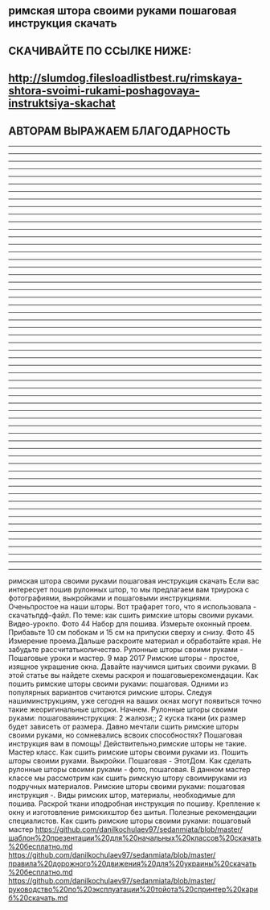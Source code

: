 римская штора своими руками пошаговая инструкция скачать
--------------------------------------------------
СКАЧИВАЙТЕ ПО ССЫЛКЕ НИЖЕ:
--------------------------------------------------
http://slumdog.filesloadlistbest.ru/rimskaya-shtora-svoimi-rukami-poshagovaya-instruktsiya-skachat
--------------------------------------------------
АВТОРАМ ВЫРАЖАЕМ БЛАГОДАРНОСТЬ
--------------------------------------------------
--------------------------------------------------
--------------------------------------------------
--------------------------------------------------
--------------------------------------------------
--------------------------------------------------
--------------------------------------------------
--------------------------------------------------
--------------------------------------------------
--------------------------------------------------
--------------------------------------------------
--------------------------------------------------
--------------------------------------------------
--------------------------------------------------
--------------------------------------------------
--------------------------------------------------
--------------------------------------------------
--------------------------------------------------
--------------------------------------------------
--------------------------------------------------
--------------------------------------------------
--------------------------------------------------
--------------------------------------------------
--------------------------------------------------
--------------------------------------------------
--------------------------------------------------
--------------------------------------------------
--------------------------------------------------
--------------------------------------------------
--------------------------------------------------
--------------------------------------------------
--------------------------------------------------
--------------------------------------------------
--------------------------------------------------
--------------------------------------------------
--------------------------------------------------
--------------------------------------------------
--------------------------------------------------
--------------------------------------------------
--------------------------------------------------
--------------------------------------------------
--------------------------------------------------
--------------------------------------------------
--------------------------------------------------
--------------------------------------------------
--------------------------------------------------
--------------------------------------------------
--------------------------------------------------
--------------------------------------------------
--------------------------------------------------
--------------------------------------------------
--------------------------------------------------
--------------------------------------------------
--------------------------------------------------
--------------------------------------------------
--------------------------------------------------
--------------------------------------------------
--------------------------------------------------
римская штора своими руками пошаговая инструкция скачать Если вас интересует пошив рулонных штор, то мы предлагаем вам триурока с фотографиями, выкройками и пошаговыми инструкциями. Оченьпростое  на наши шторы. Вот трафарет того, что я использовала - скачатьпдф-файл.  По теме: как сшить римские шторы своими руками. Видео-урокпо. Фото  44 Набор для пошива. Измерьте оконный проем. Прибавьте 10 см побокам и 15 см на припуски сверху и снизу. Фото  45 Измерение проема.Дальше раскроите материал и обработайте края. Не забудьте рассчитатьколичество. Рулонные шторы своими руками - Пошаговые уроки и мастер. 9 мар 2017  Римские шторы - простое, изящное украшение окна. Давайте научимся шитьих своими руками. В этой статье вы найдете схемы раскроя и пошаговыерекомендации. Как пошить римские шторы своими руками: пошаговая. Одними из популярных вариантов считаются римские шторы. Следуя нашиминструкциям, уже сегодня на ваших окнах могут появиться точно такие жеоригинальные шторки. Начнем. Рулонные шторы своими руками: пошаговаяинструкция: 2 жалюзи;; 2 куска ткани (их размер будет зависеть от размера. Давно мечтали сшить римские шторы своими руками, но сомневались всвоих способностях? Пошаговая инструкция вам в помощь! Действительно,римские шторы не такие. Мастер класс. Как сшить римские шторы своими руками из. Пошить шторы своими руками. Выкройки. Пошаговая  - ЭтотДом. Как сделать рулонные шторы своими руками - фото, пошаговая. В данном мастер классе мы рассмотрим как сшить римскую штору своимируками из подручных материалов. Римские шторы своими руками: пошаговая инструкция -. Виды римских штор, материалы, необходимые для пошива. Раскрой ткани иподробная инструкция по пошиву. Крепление к окну и изготовление римскихштор без шитья. Полезные рекомендации специалистов.
Как сшить римские шторы своими руками: пошаговый мастер
https://github.com/danilkochulaev97/sedanmiata/blob/master/шаблон%20презентации%20для%20начальных%20классов%20скачать%20бесплатно.md
https://github.com/danilkochulaev97/sedanmiata/blob/master/правила%20дорожного%20движения%20для%20украины%20скачать%20бесплатно.md
https://github.com/danilkochulaev97/sedanmiata/blob/master/руководство%20по%20эксплуатации%20тойота%20спринтер%20кариб%20скачать.md